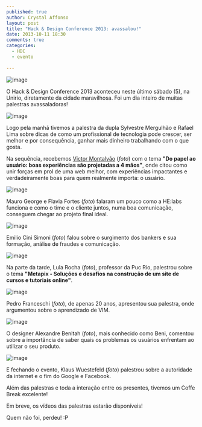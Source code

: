 ```yaml
---
published: true
author: Crystal Affonso
layout: post
title: "Hack & Design Conference 2013: avassalou!"
date: 2013-10-11 18:30
comments: true
categories:
  - HDC
  - evento
  
---
```


![image](/blog/images/posts/2013-10-11/geral.jpg)

O Hack & Design Conference 2013 aconteceu neste último sábado (5), na Unirio, diretamente da cidade maravilhosa. Foi um dia inteiro de muitas palestras avassaladoras!

<!--more-->

![image](/blog/images/posts/2013-10-11/victor01.jpg)

Logo pela manhã tivemos a palestra da dupla Sylvestre Mergulhão e Rafael Lima sobre dicas de como um profissional de tecnologia pode crescer, ser melhor e por consequência, ganhar mais dinheiro trabalhando com o que gosta. 

Na sequência, recebemos [Victor Montalvão](http://victormontalvao.com/) (*foto*) com o tema **"Do papel ao usuário: boas experiências são projetadas a 4 mãos"**, onde citou como unir forças em prol de uma web melhor, com experiências impactantes e verdadeiramente boas para quem realmente importa: o usuário.

![image](/blog/images/posts/2013-10-11/mauroeflavia01.jpg)

Mauro George e Flavia Fortes (*foto*) falaram um pouco como a HE:labs funciona e como o time e o cliente juntos, numa boa comunicação, conseguem chegar ao projeto final ideal.

![image](/blog/images/posts/2013-10-11/emilio01.jpg)

Emilio Cini Simoni (*foto*) falou sobre o surgimento dos bankers e sua formação, análise de fraudes e comunicação.

![image](/blog/images/posts/2013-10-11/Lula01.jpg)

Na parte da tarde, Lula Rocha (*foto*), professor da Puc Rio, palestrou sobre o tema **"Metapix - Soluções e desafios  na construção de um site de cursos e tutoriais online"**.

![image](/blog/images/posts/2013-10-11/pedro02.jpg)

Pedro Franceschi (*foto*), de apenas 20 anos, apresentou sua palestra, onde argumentou sobre o aprendizado de VIM. 

![image](/blog/images/posts/2013-10-11/beni01.jpg)

O designer Alexandre Benitah (*foto*), mais conhecido como Beni, comentou sobre a importância de saber quais os problemas os usuários enfrentam ao utilizar o seu produto. 

![image](/blog/images/posts/2013-10-11/klaus02.jpg)

E fechando o evento, Klaus Wuestefeld (*foto*) palestrou sobre a autoridade da internet e o fim do Google e Facebook.

Além das palestras e toda a interação entre os presentes, tivemos um Coffe Break excelente!

Em breve, os vídeos das palestras estarão disponíveis!

Quem não foi, perdeu! :P 

